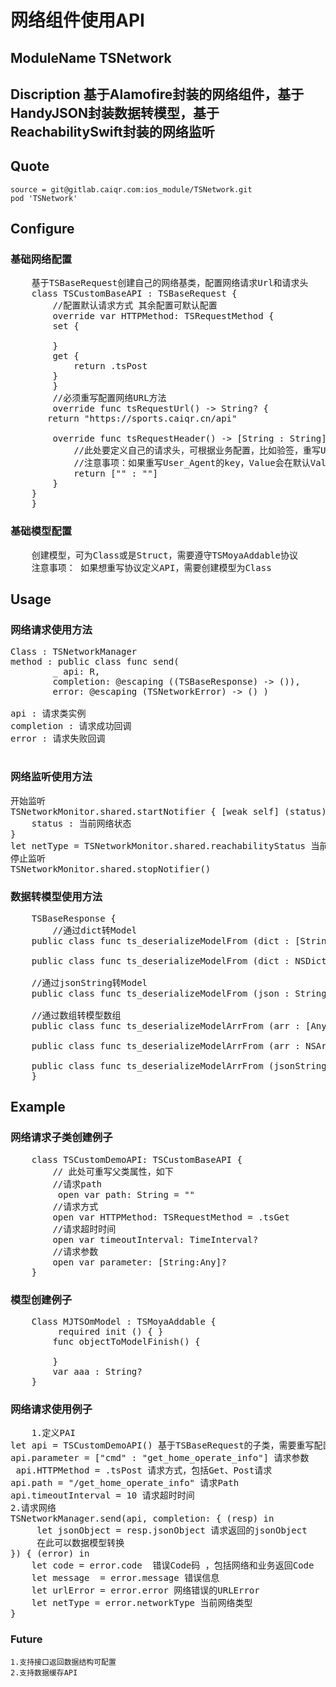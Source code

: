 # 网络组件使用API

## ModuleName TSNetwork

## Discription 基于Alamofire封装的网络组件，基于HandyJSON封装数据转模型，基于ReachabilitySwift封装的网络监听

## Quote
```
source = git@gitlab.caiqr.com:ios_module/TSNetwork.git
pod 'TSNetwork'

```

## Configure

### 基础网络配置
<pre>
	基于TSBaseRequest创建自己的网络基类，配置网络请求Url和请求头
	class TSCustomBaseAPI : TSBaseRequest {
		//配置默认请求方式 其余配置可默认配置
		override var HTTPMethod: TSRequestMethod {
        set {
            
        }
        get {
            return .tsPost
        }
    	}
		//必须重写配置网络URL方法
    	override func tsRequestUrl() -> String? {
       return "https://sports.caiqr.cn/api"
      	
      	override func tsRequestHeader() -> [String : String]? {
      		//此处要定义自己的请求头，可根据业务配置，比如验签，重写User-Agent，时间戳等等
      		//注意事项：如果重写User_Agent的key，Value会在默认Value的基础上拼接
      		return ["" : ""]
      	}
    }
	}
</pre>

### 基础模型配置
<pre>
	创建模型，可为Class或是Struct，需要遵守TSMoyaAddable协议
	注意事项： 如果想重写协议定义API，需要创建模型为Class
</pre>


## Usage

### 网络请求使用方法
<pre>
Class : TSNetworkManager
method : public class func send<R: TSBaseRequest>(
        _ api: R,
        completion: @escaping ((TSBaseResponse) -> ()),
        error: @escaping (TSNetworkError) -> () )

api : 请求类实例
completion : 请求成功回调
error : 请求失败回调

</pre>

### 网络监听使用方法
<pre>
开始监听
TSNetworkMonitor.shared.startNotifier { [weak self] (status) in
	status : 当前网络状态        
}
let netType = TSNetworkMonitor.shared.reachabilityStatus 当前网络类型1.tsFiwi 2.tsWan 3.tsOther 4.tsNoNet
停止监听
TSNetworkMonitor.shared.stopNotifier() 
</pre>
### 数据转模型使用方法	
<pre>
	TSBaseResponse {
		//通过dict转Model
    public class func ts_deserializeModelFrom<T : TSMoyaAddable> (dict : [String : Any]) -> T 
    
    public class func ts_deserializeModelFrom<T : TSMoyaAddable> (dict : NSDictionary) -> T
    
    //通过jsonString转Model
    public class func ts_deserializeModelFrom<T : TSMoyaAddable> (json : String) -> T
    
    //通过数组转模型数组
    public class func ts_deserializeModelArrFrom<T : TSMoyaAddable> (arr : [Any]) -> [T]
    
    public class func ts_deserializeModelArrFrom<T : TSMoyaAddable> (arr : NSArray) -> [T]
    
    public class func ts_deserializeModelArrFrom<T : TSMoyaAddable> (jsonString : String) -> [T]
	}
</pre>

## Example

### 网络请求子类创建例子
<pre>
	class TSCustomDemoAPI: TSCustomBaseAPI {
    	// 此处可重写父类属性，如下
    	//请求path
   		 open var path: String = ""
    	//请求方式
    	open var HTTPMethod: TSRequestMethod = .tsGet
    	//请求超时时间
    	open var timeoutInterval: TimeInterval?
    	//请求参数
    	open var parameter: [String:Any]?
	}
</pre>


### 模型创建例子
<pre>
	Class MJTSOmModel : TSMoyaAddable {
		 required init () { }
	    func objectToModelFinish() {
	        
	    }
	    var aaa : String?
	}
</pre>

### 网络请求使用例子
<pre>
	1.定义PAI
let api = TSCustomDemoAPI() 基于TSBaseRequest的子类，需要重写配置请求域名方法
api.parameter = ["cmd" : "get_home_operate_info"] 请求参数
 api.HTTPMethod = .tsPost 请求方式，包括Get、Post请求
api.path = "/get_home_operate_info" 请求Path
api.timeoutInterval = 10 请求超时时间
2.请求网络
TSNetworkManager.send(api, completion: { (resp) in
	 let jsonObject = resp.jsonObject 请求返回的jsonObject
	 在此可以数据模型转换
}) { (error) in
    let code = error.code  错误Code码 ，包括网络和业务返回Code
    let message  = error.message 错误信息
    let urlError = error.error 网络错误的URLError
    let netType = error.networkType 当前网络类型
}
</pre>
	
### Future
    1.支持接口返回数据结构可配置
    2.支持数据缓存API